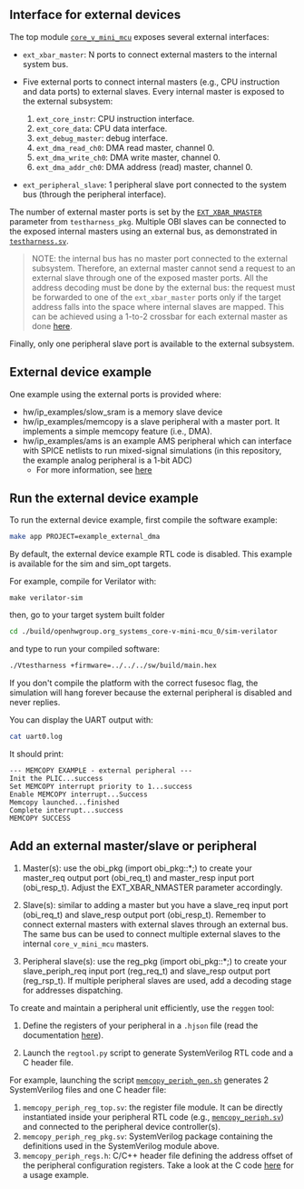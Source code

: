 ## Interface for external devices

The top module [`core_v_mini_mcu`](hw/core-v-mini-mcu/corecore_v_mini_mcu.sv) exposes several external interfaces:

- `ext_xbar_master`: N ports to connect external masters to the internal system bus.

- Five external ports to connect internal masters (e.g., CPU instruction and data ports) to external slaves. Every internal master is exposed to the external subsystem:
   1. `ext_core_instr`: CPU instruction interface.
   2. `ext_core_data`: CPU data interface.
   3. `ext_debug_master`: debug interface.
   4. `ext_dma_read_ch0`: DMA read master, channel 0.
   5. `ext_dma_write_ch0`: DMA write master, channel 0.
   6. `ext_dma_addr_ch0`: DMA address (read) master, channel 0.

- `ext_peripheral_slave`: 1 peripheral slave port connected to the system bus (through the peripheral interface).

The number of external master ports is set by the [`EXT_XBAR_NMASTER`](./tb/testharness_pkg.sv#L10) parameter from `testharness_pkg`.
Multiple OBI slaves can be connected to the exposed internal masters using an external bus, as demonstrated in [`testharness.sv`](./tb/testharness.sv#L232). 

> NOTE: the internal bus has no master port connected to the external subsystem. Therefore, an external master cannot send a request to an external slave through one of the exposed master ports. All the address decoding must be done by the external bus: the request must be forwarded to one of the `ext_xbar_master` ports only if the target address falls into the space where internal slaves are mapped. This can be achieved using a 1-to-2 crossbar for each external master as done [here](./tb/ext_bus.sv#L131).

Finally, only one peripheral slave port is available to the external subsystem.

## External device example

One example using the external ports is provided where:

- hw/ip_examples/slow_sram is a memory slave device
- hw/ip_examples/memcopy is a slave peripheral with a master port. It implements a simple memcopy feature (i.e., DMA).
- hw/ip_examples/ams is an example AMS peripheral which can interface with SPICE netlists to run mixed-signal simulations (in this repository, the example analog peripheral is a 1-bit ADC)
    - For more information, see [here](AnalogMixedSignal.md)

## Run the external device example

To run the external device example, first compile the software example:

```bash
make app PROJECT=example_external_dma
```

By default, the external device example RTL code is disabled. This example is available for the sim and sim_opt targets.

For example, compile for Verilator with:

```
make verilator-sim
```

then, go to your target system built folder

```bash
cd ./build/openhwgroup.org_systems_core-v-mini-mcu_0/sim-verilator
```

and type to run your compiled software:

```bash
./Vtestharness +firmware=../../../sw/build/main.hex
```

If you don't compile the platform with the correct fusesoc flag, the simulation will hang forever because the external peripheral is disabled and never replies.

You can display the UART output with:

```bash
cat uart0.log
```

It should print:

```
--- MEMCOPY EXAMPLE - external peripheral ---
Init the PLIC...success
Set MEMCOPY interrupt priority to 1...success
Enable MEMCOPY interrupt...Success
Memcopy launched...finished
Complete interrupt...success
MEMCOPY SUCCESS
```

## Add an external master/slave or peripheral

1. Master(s): use the obi_pkg (import obi_pkg::\*;) to create your master_req output port (obi_req_t) and master_resp input port (obi_resp_t). Adjust the EXT_XBAR_NMASTER parameter accordingly.

2. Slave(s): similar to adding a master but you have a slave_req input port (obi_req_t) and slave_resp output port (obi_resp_t). Remember to connect external masters with external slaves through an external bus. The same bus can be used to connect multiple external slaves to the internal `core_v_mini_mcu` masters.

3. Peripheral slave(s): use the reg_pkg (import obi_pkg::\*;) to create your slave_periph_req input port (reg_req_t) and slave_resp output port (reg_rsp_t). If multiple peripheral slaves are used, add a decoding stage for addresses dispatching.

To create and maintain a peripheral unit efficiently, use the `reggen` tool:

1. Define the registers of your peripheral in a `.hjson` file (read the documentation [here](https://docs.opentitan.org/doc/rm/register_tool/)).

2. Launch the `regtool.py` script to generate SystemVerilog RTL code and a C header file.

For example, launching the script [`memcopy_periph_gen.sh`](./hw/ip_examples/memcopy_periph/memcopy_periph_gen.sh) generates 2 SystemVerilog files and one C header file:

1. `memcopy_periph_reg_top.sv`: the register file module. It can be directly instantiated inside your peripheral RTL code (e.g., [`memcopy_periph.sv`](./hw/ip_examples/memcopy_periph/rtl/memcopy_periph.sv)) and connected to the peripheral device controller(s).
2. `memcopy_periph_reg_pkg.sv`: SystemVerilog package containing the definitions used in the SystemVerilog module above.
3. `memcopy_periph_regs.h`: C/C++ header file defining the address offset of the peripheral configuration registers. Take a look at the C code [here](./sw/applications/example_external_peripheral/memcopy_periph.c) for a usage example.
